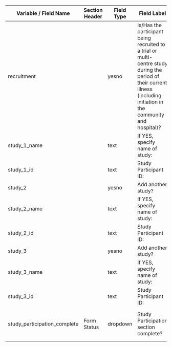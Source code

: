 | Variable / Field Name          | Section Header | Field Type | Field Label                                                                                                                                                              | Choices or Calculations                     |
| ------------------------------ | -------------- | ---------- | ------------------------------------------------------------------------------------------------------------------------------------------------------------------------ | ------------------------------------------- |
| recruitment                    |                | yesno      | Is/Has the participant being recruited to a trial or multi-centre study during the period of their current illness (including initiation in the community and hospital)? | 1, Yes ; 0, No                              |
| study\_1\_name                 |                | text       | If YES, specify name of study:                                                                                                                                           |                                             |
| study\_1\_id                   |                | text       | Study Participant ID:                                                                                                                                                    |                                             |
| study\_2                       |                | yesno      | Add another study?                                                                                                                                                       | 1, Yes ; 0, No                              |
| study\_2\_name                 |                | text       | If YES, specify name of study:                                                                                                                                           |                                             |
| study\_2\_id                   |                | text       | Study Participant ID:                                                                                                                                                    |                                             |
| study\_3                       |                | yesno      | Add another study?                                                                                                                                                       | 1, Yes ; 0, No                              |
| study\_3\_name                 |                | text       | If YES, specify name of study:                                                                                                                                           |                                             |
| study\_3\_id                   |                | text       | Study Participant ID:                                                                                                                                                    |                                             |
| study\_participation\_complete | Form Status    | dropdown   | Study Participation section complete?                                                                                                                                    | 0, Incomplete ; 1, Unverified ; 2, Complete |